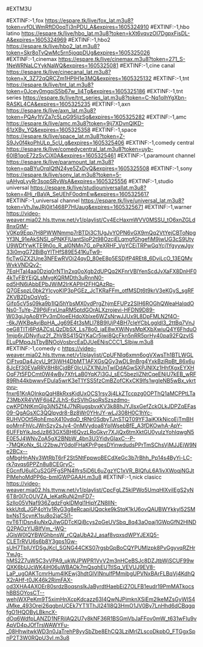 
#EXTM3U

#EXTINF:-1,fox
https://espare.tk/live/fox_lat.m3u8?token=vfOLWmRftD0oqTj3nPDU_A&expires=1605324910
#EXTINF:-1,hbo latino
https://espare.tk/live/hbo_lat.m3u8?token=kXt6vqvzOI7DgpxFisDL-A&expires=1605324969
#EXTINF:-1,hbo2
https://espare.tk/live/hbo2_lat.m3u8?token=Skr8oTvQwMc5rn5joqpDUg&expires=1605325026
#EXTINF:-1,cinemax
https://espare.tk/live/cinemax.m3u8?token=271_S-1NeWRNaLCYykNaWQ&expires=1605325081
#EXTINF:-1,cine canal
https://espare.tk/live/cinecanal_lat.m3u8?token=X_3Z72qQRCZm1HPIH1e3MQ&expires=1605325132
#EXTINF:-1,tnt 
https://espare.tk/live/tnt_lat.m3u8?token=0Jcey0mgpiS5b67w_Ii4Tg&expires=1605325186
#EXTINF:-1,tnt series
https://espare.tk/live/tnt_series_lat.m3u8?token=C-Nq1olhYgXbn-RASKL4CA&expires=1605325235
#EXTINF:-1,axn
https://espare.tk/live/axn_lat.m3u8?token=PQAy1tVZa7c5LpG95ljzSg&expires=1605325282
#EXTINF:-1,amc
https://espare.tk/live/amc.m3u8?token=9ij7XDvnQlKD-61zXBy_YQ&expires=1605325358
#EXTINF:-1,space
https://espare.tk/live/space_lat.m3u8?token=Z-S9Jv0f4koPhULp_5cU_g&expires=1605325406
#EXTINF:-1,comedy central
https://espare.tk/live/comedycentral_lat.m3u8?token=uyb-60lB1qoE72zSvCiX0A&expires=1605325461
#EXTINF:-1,paramount channel
https://espare.tk/live/paramount_lat.m3u8?token=qaBYuOrqIQtN24ye5ZxDvQ&expires=1605325508
#EXTINF:-1,sony
https://espare.tk/live/sony_lat.m3u8?token=5-uAHyqLyyRr3sopSRvWsA&expires=1605325556
#EXTINF:-1,studio universal
https://espare.tk/live/studiouniversallat.m3u8?token=4Hi_rBaVA_SeUEhF0odmEw&expires=1605325617
#EXTINF:-1,universal channel
https://espare.tk/live/universal_lat.m3u8?token=VhJlwJRj0jt1468P7HUaug&expires=1605325671
#EXTINF:-1,warner 
https://video-weaver.mia02.hls.ttvnw.net/v1/playlist/Cv4EcHaxmWVV0MSSU_tO6xnZGLd8nxGtM-V0Kp9Eqp7H8PWWNmmp7rBTDi3C1UgJvYOPN6vGX9mQq2VtYejCBToNpgYf3N_91eAkSNSl_gPNKFlUantSloP2t98OzcjELqmgfGhgefiM9jwUG3cS9UtyU9WDfYwKTE9h0o_R_al0NMn7G_pPeXRHF_VgYCEiTRPwGqYcj1YgyywJgy33i0mgG72BiBgYlTHfS89E541KuTw9-fjcTwGZX2Une3NFEwRVOi24qyD_80eE8p5ESDjfP4REt8_6DviLcO_13EQMvWvkVNDQv2-7EqHTaI4aa0Dziq0rNTln2xq0oXgb2dUPQq2KFnrVBlYenScdJvXaFX8DnHF04kTvFBYEjQLsMvgKQRMDth3uRnnN0-pd5HN6iAbbEPbJWiM2IrKAPlH2FHQAzRp-Q7GEspzL0bk2YIcyoKIP3pPGEz_JcTKRaFFm_otfMSDt6t9krV3eKGyS_sgRFZKVB2DsOqVgS-Gifp5cV5s09ka9b1lQi5hYbsMX0vdPrgZhjmEFUPz2SIH6ROGhQWeaHaIqdONs0-TuYe-Z9P6jFrxUnaRM5ptdGOrALXzrojevi-HFDN9D89-W03giJgAoBYPv3mDloeEHdoXblxe6WZsNrwJJUx9L8DpFMLN2f4O--6kJWKBeAvjBpHA_Jg69E4t3sMLI78B9lUjP4BH7cIeYCbLggldl3_2ttBq7VnJoeG8TITi6PdAZCsLQzDbSX_Ls78o0_jaE8wXWiNysMpKXbXwiuQ4Y6FhduO1mjp6rJDNyjfuz2f_ZhVBS415QYKaCr5jwi8QcFkn5nRR5prHy40pa92FQzvISELuPMpqJsTbyBNOoVosbrcEaDJUeENisCCC1_Slbjw.m3u8
#EXTINF:-1,comedy c
https://video-weaver.mia02.hls.ttvnw.net/v1/playlist/CpUFNIq6xmn6ogVXwsTh1BTLWGLCiFtvqDa4JcyU_9f3jWH4DbMT1AFXGsQGy3wDL9nBrg4YxkBziRpBt_86x6u8JcEf30EVaRRV8H8lCjdBF0IcUjZX1NUnTwIDdAGwSXPJNIXz1HhfXgxEYXHOqF7t5FDCmt0W4wBv7XfrLaB0YqK7i3GJ_sEC5bezliZNtCqeENjU7kEB_wRF89Rh44kbwwvFDuIa5wrK3eT1YSS5fzCmBZofCKxCK9lfs1wgIeNB5wBx_ykrtovu-fnxr61KrAOInkpQqH8kRxsKjdUxOCS1rsy3j4LkZTccpzg0OPThQ1aMCPPtLTaZ3MbXR4VWF6jj4ZJLhS-6zSVlhGsoRsSzszdmo-cwKPDNtKmGlg3jN5Zf4J7NRjugsbvxKV3k88hJYJIsxGefZckOLkJDPZqEFas09-QgAGsXC3QQIpydr8-Bz8Wr0YHrJY-wLJ308H0C1hYc-RUHVOOt5RohEmoX410vdqD_tRNr0SdbyTJnSTQT09YF3aiKXkNicoEjTmBHpoMrnFhVcJWnSzy2sJv4-0nMVydoa8YpIWsebBfE_A3fDKOwhA-ApY-6UFFbYikJpdJz863GX5BH6QvzLRoGkyr7XJjQx6tmXktGU0yuIzYohIqwgN5E0E5J4WNvZoA5gX2BNbW_4bn3U3YidvGlaxC--P--7MQKoNx_SLi22bwJY0dolFHaKPrPgesDYinwdudsPPrTmSChsVjMJJEjW9Ne2BCx--oMbgHnANv3WtRbT6rF2St5NtFppwoBECdXeGc3b7rBhh_Pp14s4ByYi-LC-rk7qvqs6PPZn8u8CEGryC-EGcnfU6uICuS2GPFgSPN4Ifrs5iD6L6uZgzYC1xVR_BIQfuL6A1ivXWoqjNGJtPlMehoMdPP6p-bmlGWPGAAH.m3u8
#EXTINF:-1,nick clasicc
https://video-weaver.mia02.hls.ttvnw.net/v1/playlist/CpcFgLZ5kIPWo5UmqHlXvilEgS2yN6T8r0l7cOUVZA_IeKatRuNj2mFD7-SzIlo05VNaf936ZgdzFgklDMgl1HipYZN8IlN-kkkUtdLJGP4oYIv1RyG3g8eRcapiUQqcke9kStqK1kU6ovQAUBWYkkyl52SMbxNsTScynK1su8o2jaC5l1-nvT6TlDsn4juNxQJlwGDTcKQjBcys2pGeUVSbq_8q43aOpaj1GWpGfN2HlNDQ2PAOzYIJBIfVm_-WQ-JGlsW0lQYBWGhbnsW_rCQaUbA2J_asaf8vqxsdWPYJEXQ5-CLETrRVU6s6b8Y3gps1Gw-sUH7TbIUYDSgJKcI_SGNG44CKS07rgsbGpBoCQYPUMlzpk8PvGgyvqRZHrYwJg-hMS2Z7uW5C3vVPA9_ukWJPWPR1VvV2m3nHCeBSJc8DZJtbWjSCUF99wQXK6bUJcWK4iH06uWBAOk7mQsghEUTtISq_VEVUJ9EV8-LaP_ugOAKTcmrHum4IKEwj3hdtGlVINnulfPMmibgUPVNxBArFLBqVj4KdhQX2rAHf-t0JK46k2RimFAX-od3XHA4AXOEr80srdzBoqsnslkJaByrdtHaebEi27OLFB1eudr19PmMATkocshBBSOYosCT--wehjWXPeKm9T5ximHnXcpKdcazz63I4QwNJPimknXSiEm2lkeMZsGyWIS4JMke_493Orei26qgbnUCEk7YT1IThJI241l8Q3HmO1JV0By7LnHhd6dCBqgqfgO1HQOByLBkncX-dOq6WdfpLANZD1NFRilAQ2U7y8kNF36R1BSGmVbJaFFov0mW_t631wFIu9vApVD4pJOfTrsWAWYFu-_08HhwitwkWD3n0JaTrehP8yySbZbe8EhCQ3LziMrlZLscoDkpbO_FTGgxSpnP2T3W0RQpU3vI.m3u8
